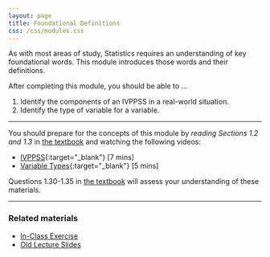 ```yaml
---
layout: page
title: Foundational Definitions
css: /css/modules.css
---
```


<div class="ILOs">
<p>As with most areas of study, Statistics requires an understanding of key foundational words.  This module introduces those words and their definitions.</p>

<p>After completing this module, you should be able to ...</p>

<ol>
  <li>Identify the components of an IVPPSS in a real-world situation.</li>
  <li>Identify the type of variable for a variable.</li>
</ol>
</div>

----

You should prepare for the concepts of this module by *reading Sections 1.2 and 1.3* in [the textbook](../../book/) and watching the following videos:

* [IVPPSS](https://vimeo.com/user45324800/ncstats-ivppss){:target="_blank"} [7 mins]
* [Variable Types](https://vimeo.com/user45324800/ncstats-vartypes){:target="_blank"} [5 mins]

Questions 1.30-1.35 in [the textbook](../../book/) will assess your understanding of these materials.

----

### Related materials

* [In-Class Exercise](CE.html)
* [Old Lecture Slides](PPT_old.pptx)
